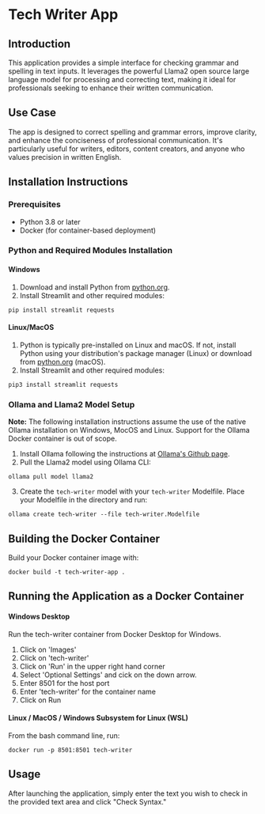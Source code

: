 # Tech Writer App
## Introduction
This application provides a simple interface for checking grammar and spelling in text inputs. It leverages the powerful Llama2 open source large language model for processing and correcting text, making it ideal for professionals seeking to enhance their written communication.
## Use Case
The app is designed to correct spelling and grammar errors, improve clarity, and enhance the conciseness of professional communication. It's particularly useful for writers, editors, content creators, and anyone who values precision in written English.
## Installation Instructions
### Prerequisites
- Python 3.8 or later
- Docker (for container-based deployment)
### Python and Required Modules Installation
#### Windows
1. Download and install Python from [python.org](https://www.python.org/downloads/windows/).
2. Install Streamlit and other required modules:
```
pip install streamlit requests
```
#### Linux/MacOS
1. Python is typically pre-installed on Linux and macOS. If not, install Python using your distribution's package manager (Linux) or download from [python.org](https://www.python.org/downloads/macos/) (macOS).
2. Install Streamlit and other required modules:
```
pip3 install streamlit requests
```
### Ollama and Llama2 Model Setup
**Note:** The following installation instructions assume the use of the native Ollama installation on Windows, MocOS and Linux.  Support for the Ollama Docker container is out of scope.
1. Install Ollama following the instructions at [Ollama's Github page](https://github.com/ollama/ollama).
2. Pull the Llama2 model using Ollama CLI:
```
ollama pull model llama2
```
3. Create the `tech-writer` model with your `tech-writer` Modelfile. Place your Modelfile in the directory and run:
```
ollama create tech-writer --file tech-writer.Modelfile
```
## Building the Docker Container
Build your Docker container image with:
```
docker build -t tech-writer-app .
```
## Running the Application as a Docker Container
#### Windows Desktop
Run the tech-writer container from Docker Desktop for Windows.  
1. Click on 'Images'
2. Click on 'tech-writer'
3. Click on 'Run' in the upper right hand corner
4. Select 'Optional Settings' and cick on the down arrow.
5. Enter 8501 for the host port
6. Enter 'tech-writer' for the container name
7. Click on Run
#### Linux / MacOS / Windows Subsystem for Linux (WSL)
From the bash command line, run:
```
docker run -p 8501:8501 tech-writer
```
## Usage
After launching the application, simply enter the text you wish to check in the provided text area and click "Check Syntax." 

